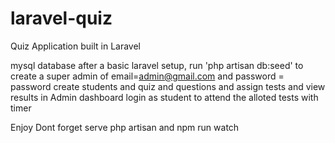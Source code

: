 # laravel-quiz
Quiz Application built in Laravel


mysql database
after a basic laravel setup, run 'php artisan db:seed' to create a super admin of email=admin@gmail.com and password = password
create students and quiz and questions and assign tests and view results in Admin dashboard
login as student to attend the alloted tests with timer

Enjoy
Dont forget
serve php artisan and npm run watch
